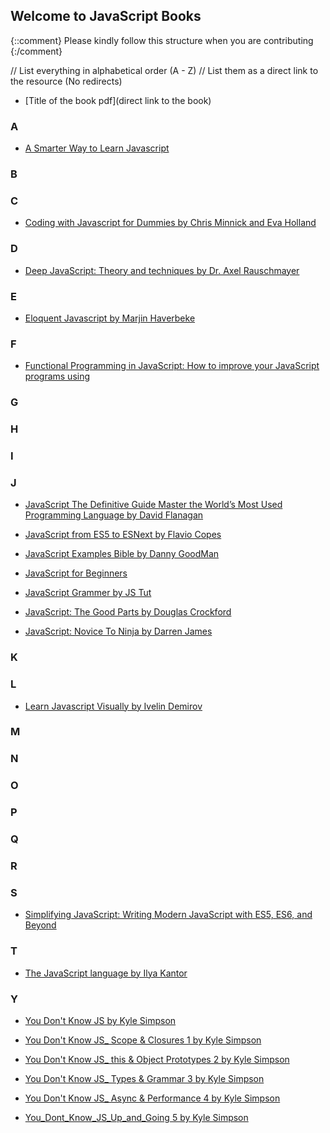 ## Welcome to JavaScript Books

{::comment}
Please kindly follow this structure when you are contributing
{:/comment}

// List everything in alphabetical order (A - Z)
// List them as a direct link to the resource (No redirects)

- [Title of the book pdf](direct link to the book)

### A

- [A Smarter Way to Learn Javascript](https://drive.google.com/file/d/1KmoPCO8AqzhwF9VXvmkx1a2gjZv4oyDx/view?usp=share_link)

### B

### C

- [Coding with Javascript for Dummies by Chris Minnick and Eva Holland](https://drive.google.com/file/d/1EtDMrub18Gk-ROPTvC54djpjknwtIx4U/view?usp=sharing)

### D

- [Deep JavaScript: Theory and techniques by Dr. Axel Rauschmayer]()

### E

- [Eloquent Javascript by Marjin Haverbeke](https://drive.google.com/file/d/1KtNo_n0fBfSExSD7kNk_SDX09W-4n42q/view?usp=share_link)

### F

- [Functional Programming in JavaScript: How to improve your JavaScript programs using](http://www.pdfdrive.com/functional-programming-in-javascript-how-to-improve-your-javascript-programs-using-functional-techniques-e168197597.html)

### G

### H

### I

### J

- [JavaScript The Definitive Guide Master the World’s Most Used Programming Language by David Flanagan](https://drive.google.com/file/d/147seSX917Fcv2xrPa0Ye4pGd0-ZIuyff/view?usp=sharing)

- [JavaScript from ES5 to ESNext by Flavio Copes](https://drive.google.com/file/d/1mGVFGGPejlkv4lQnDO3kR_n5J_9xoAkr/view?usp=sharing)

- [JavaScript Examples Bible by Danny GoodMan](https://drive.google.com/file/d/1rd7lPJhsovotZebYwnQiMPvZm_zQkK4O/view?usp=sharing)

- [JavaScript for Beginners](https://drive.google.com/file/d/1ZS0yIqrtFq1EzJcMb_v5mr_OXP5z3POt/view)

- [JavaScript Grammer by JS Tut](https://drive.google.com/file/d/1wjQQv-SWg819cnwaEoRPJDImF4F2iXl7/view?usp=sharing)

- [JavaScript: The Good Parts by Douglas Crockford](https://drive.google.com/file/d/12AcdopmMSvRMLalryBULo5-rDiS5KUNr/view?usp=sharing)

- [JavaScript: Novice To Ninja by Darren James](https://drive.google.com/file/d/14c2Jnrd0h9PLIp9HL2KO0KIYH8eFf2wr/view?usp=sharing)

### K

### L

- [Learn Javascript Visually by Ivelin Demirov](https://drive.google.com/file/d/1w7az6Gt_53a1KwLD_9rAuzxOgu8eE7mp/view?usp=share_link)

### M

### N

### O

### P

### Q

### R

### S

- [Simplifying JavaScript: Writing Modern JavaScript with ES5, ES6, and Beyond](http://www.pdfdrive.com/simplifying-javascript-writing-modern-javascript-with-es5-es6-and-beyond-e158264905.html)

### T

- [The JavaScript language by Ilya Kantor](https://drive.google.com/file/d/1vwOl_B3uIsSRKJlfrEces7p2oFU6CsE9/view?usp=share_link)

### Y

- [You Don't Know JS by Kyle Simpson](https://drive.google.com/drive/folders/1wSYM3MMocTKK0jJib5GBBehlEd4wEycy?usp=sharing)

- [You Don't Know JS\_ Scope & Closures 1 by Kyle Simpson](https://drive.google.com/file/d/1DGEEiFFSRrSJ7oJ17c1ft-X3XbgrZ_ee/view?usp=share_link)

- [You Don't Know JS\_ this & Object Prototypes 2 by Kyle Simpson](https://drive.google.com/file/d/1vH7kwc9ao-I_7SsYKFmCEiTy_-yXn0_d/view?usp=share_link)

- [You Don't Know JS\_ Types & Grammar 3 by Kyle Simpson](https://drive.google.com/file/d/1sbPCrtgpM9vOcMUjRwcrTDY7IO1TPEcs/view?usp=share_link)

- [You Don't Know JS\_ Async & Performance 4 by Kyle Simpson](https://drive.google.com/file/d/1q-FkIvx6oBEcZ-pli_jkFFPr6B7d7VBA/view?usp=share_link)

- [You_Dont_Know_JS_Up_and_Going 5 by Kyle Simpson](https://drive.google.com/file/d/1YFiFgPxYfka2CbmGouj2AdKlf0CnacM0/view?usp=share_link)
